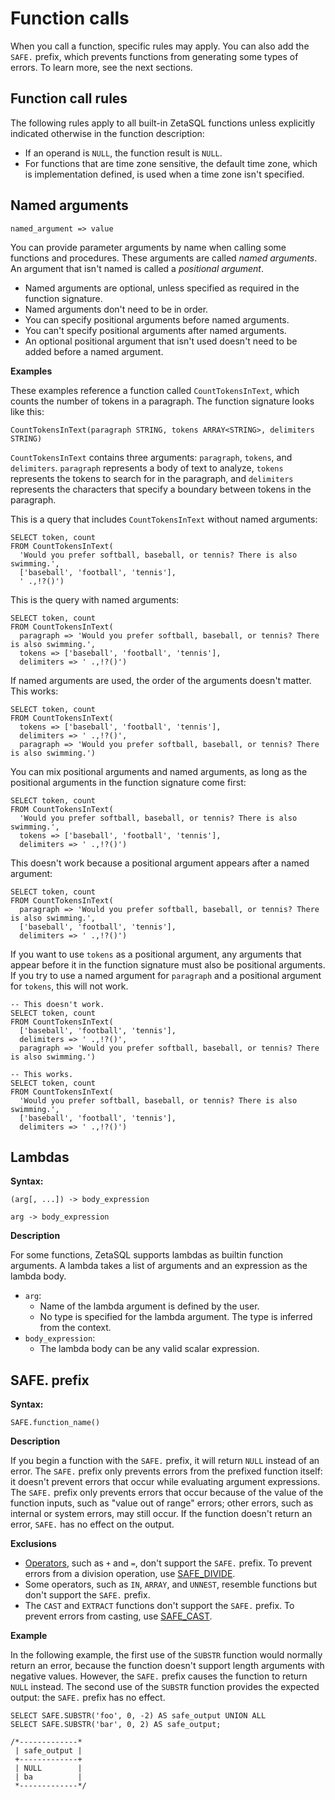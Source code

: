 

<!-- mdlint off(WHITESPACE_LINE_LENGTH) -->

# Function calls

When you call a function, specific rules may apply. You can also add the
`SAFE.` prefix, which prevents functions from generating some types of errors.
To learn more, see the next sections.

## Function call rules

The following rules apply to all built-in ZetaSQL functions unless
explicitly indicated otherwise in the function description:

+ If an operand is `NULL`, the function result is `NULL`.
+ For functions that are time zone sensitive, the default time zone,
  which is implementation defined, is used when a time zone isn't specified.

## Named arguments

```zetasql
named_argument => value
```

You can provide parameter arguments by name when calling some functions and
procedures. These arguments are called _named arguments_. An argument that isn't
named is called a _positional argument_.

+  Named arguments are optional, unless specified as required in the
   function signature.
+  Named arguments don't need to be in order.
+  You can specify positional arguments before named arguments.
+  You can't specify positional arguments after named arguments.
+  An optional positional argument that isn't used doesn't need to be added
   before a named argument.

**Examples**

These examples reference a function called `CountTokensInText`, which counts
the number of tokens in a paragraph. The function signature looks like this:

```zetasql
CountTokensInText(paragraph STRING, tokens ARRAY<STRING>, delimiters STRING)
```

`CountTokensInText` contains three arguments: `paragraph`, `tokens`, and
`delimiters`. `paragraph` represents a body of text to analyze,
`tokens` represents the tokens to search for in the paragraph,
and `delimiters` represents the characters that specify a boundary
between tokens in the paragraph.

This is a query that includes `CountTokensInText`
without named arguments:

```zetasql
SELECT token, count
FROM CountTokensInText(
  'Would you prefer softball, baseball, or tennis? There is also swimming.',
  ['baseball', 'football', 'tennis'],
  ' .,!?()')
```

This is the query with named arguments:

```zetasql
SELECT token, count
FROM CountTokensInText(
  paragraph => 'Would you prefer softball, baseball, or tennis? There is also swimming.',
  tokens => ['baseball', 'football', 'tennis'],
  delimiters => ' .,!?()')
```

If named arguments are used, the order of the arguments doesn't matter. This
works:

```zetasql
SELECT token, count
FROM CountTokensInText(
  tokens => ['baseball', 'football', 'tennis'],
  delimiters => ' .,!?()',
  paragraph => 'Would you prefer softball, baseball, or tennis? There is also swimming.')
```

You can mix positional arguments and named arguments, as long as the positional
arguments in the function signature come first:

```zetasql
SELECT token, count
FROM CountTokensInText(
  'Would you prefer softball, baseball, or tennis? There is also swimming.',
  tokens => ['baseball', 'football', 'tennis'],
  delimiters => ' .,!?()')
```

This doesn't work because a positional argument appears after a named argument:

```zetasql
SELECT token, count
FROM CountTokensInText(
  paragraph => 'Would you prefer softball, baseball, or tennis? There is also swimming.',
  ['baseball', 'football', 'tennis'],
  delimiters => ' .,!?()')
```

If you want to use `tokens` as a positional argument, any arguments that appear
before it in the function signature must also be positional arguments.
If you try to use a named argument for `paragraph` and a positional
argument for `tokens`, this will not work.

```zetasql
-- This doesn't work.
SELECT token, count
FROM CountTokensInText(
  ['baseball', 'football', 'tennis'],
  delimiters => ' .,!?()',
  paragraph => 'Would you prefer softball, baseball, or tennis? There is also swimming.')

-- This works.
SELECT token, count
FROM CountTokensInText(
  'Would you prefer softball, baseball, or tennis? There is also swimming.',
  ['baseball', 'football', 'tennis'],
  delimiters => ' .,!?()')
```

## Lambdas 
<a id="lambdas"></a>

**Syntax:**

```zetasql
(arg[, ...]) -> body_expression
```

```zetasql
arg -> body_expression
```

**Description**

For some functions, ZetaSQL supports lambdas as builtin function
arguments. A lambda takes a list of arguments and an expression as the lambda
body.

+   `arg`:
    +   Name of the lambda argument is defined by the user.
    +   No type is specified for the lambda argument. The type is inferred from
        the context.
+   `body_expression`:
    +   The lambda body can be any valid scalar expression.

## SAFE. prefix

**Syntax:**

```
SAFE.function_name()
```

**Description**

If you begin a function with
the `SAFE.` prefix, it will return `NULL` instead of an error.
The `SAFE.` prefix only prevents errors from the prefixed function
itself: it doesn't prevent errors that occur while evaluating argument
expressions. The `SAFE.` prefix only prevents errors that occur because of the
value of the function inputs, such as "value out of range" errors; other
errors, such as internal or system errors, may still occur. If the function
doesn't return an error, `SAFE.` has no effect on the output.

**Exclusions**

+ [Operators][link-to-operators], such as `+` and `=`, don't support the
  `SAFE.` prefix. To prevent errors from a
   division operation, use [SAFE_DIVIDE][link-to-SAFE_DIVIDE].
+ Some operators, such as `IN`, `ARRAY`, and `UNNEST`, resemble functions but
  don't support the `SAFE.` prefix.
+ The `CAST` and `EXTRACT` functions don't support the `SAFE.`
  prefix. To prevent errors from casting, use
  [SAFE_CAST][link-to-SAFE_CAST].

**Example**

In the following example, the first use of the `SUBSTR` function would normally
return an error, because the function doesn't support length arguments with
negative values. However, the `SAFE.` prefix causes the function to return
`NULL` instead. The second use of the `SUBSTR` function provides the expected
output: the `SAFE.` prefix has no effect.

```zetasql
SELECT SAFE.SUBSTR('foo', 0, -2) AS safe_output UNION ALL
SELECT SAFE.SUBSTR('bar', 0, 2) AS safe_output;

/*-------------*
 | safe_output |
 +-------------+
 | NULL        |
 | ba          |
 *-------------*/
```

<!-- mdlint off(WHITESPACE_LINE_LENGTH) -->

[lambdas]: #lambdas

[link-to-operators]: https://github.com/google/zetasql/blob/master/docs/operators.md

[link-to-SAFE_DIVIDE]: https://github.com/google/zetasql/blob/master/docs/mathematical_functions.md#safe_divide

[link-to-SAFE_CAST]: https://github.com/google/zetasql/blob/master/docs/conversion_functions.md#safe_casting

<!-- mdlint on -->

